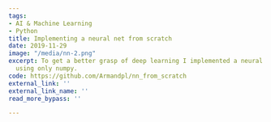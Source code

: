 ```yaml
---
tags:
- AI & Machine Learning
- Python
title: Implementing a neural net from scratch
date: 2019-11-29
image: "/media/nn-2.png"
excerpt: To get a better grasp of deep learning I implemented a neural net from scratch,
  using only numpy.
code: https://github.com/Armandpl/nn_from_scratch
external_link: ''
external_link_name: ''
read_more_bypass: ''

---
```


